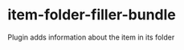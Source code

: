 item-folder-filler-bundle
=========================

Plugin adds information about the item in its folder
